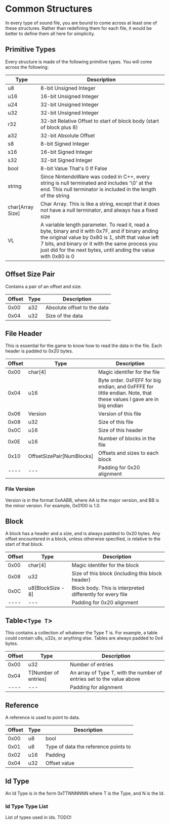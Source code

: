 # Common Structures
In every type of sound file, you are bound to come across at least one of these structures. Rather than redefining them for each file, it would be better to define them all here for simplicity.

## Primitive Types
Every structure is made of the following primitive types. You will come across the following:

| **Type** | **Description** |
|----------|-----------------|
|u8|8-bit Unsigned Integer|
|u16|16-bit Unsigned Integer|
|u24|32-bit Unsigned Integer|
|u32|32-bit Unsigned Integer|
|r32|32-bit Relative Offset to start of block body (start of block plus 8)|
|a32|32-bit Absolute Offset|
|s8|8-bit Signed Integer|
|s16|16-bit Signed Integer|
|s32|32-bit Signed Integer|
|bool|8-bit Value That's 0 If False|
|string|Since NintendoWare was coded in C++, every string is null terminated and includes '\0' at the end. This null terminator is included in the length of the string|
|char[Array Size]|Char Array. This is like a string, except that it does not have a null terminator, and always has a fixed size|
|VL|A variable length parameter. To read it, read a byte, binary and it with 0x7F, and if binary anding the original value by 0x80 is 1, shift that value left 7 bits, and binary or it with the same process you just did for the next bytes, until anding the value with 0x80 is 0|

## Offset Size Pair
Contains a pair of an offset and size.

| **Offset** | **Type** | **Description** |
|------------|----------|-----------------|
|0x00|a32|Absolute offset to the data|
|0x04|u32|Size of the data|

## File Header
This is essential for the game to know how to read the data in the file. Each header is padded to 0x20 bytes.

| **Offset** | **Type** | **Description** |
|------------|----------|-----------------|
|0x00|char[4]|Magic identifer for the file|
|0x04|u16|Byte order. 0xFEFF for big endian, and 0xFFFE for little endian. Note, that these values I gave are in big endian|
|0x06|Version|Version of this file|
|0x08|u32|Size of this file|
|0x0C|u16|Size of this header|
|0x0E|u16|Number of blocks in the file|
|0x10|OffsetSizePair[NumBlocks]|Offsets and sizes to each block|
|----|---|Padding for 0x20 alignment|

### File Version
Version is in the format 0xAABB, where AA is the major version, and BB is the minor version. For example, 0x0100 is 1.0.

## Block
A block has a header and a size, and is always padded to 0x20 bytes. Any offset encountered in a block, unless otherwise specified, is relative to the start of that block.

| **Offset** | **Type** | **Description** |
|------------|----------|-----------------|
|0x00|char[4]|Magic identifer for the block|
|0x08|u32|Size of this block (including this block header)|
|0x0C|u8[BlockSize - 8]|Block body. This is interpreted differently for every file|
|----|---|Padding for 0x20 alignment|

## Table<`Type T`>
This contains a collection of whatever the Type T is. For example, a table could contain u8s, u32s, or anything else. Tables are always padded to 0x4 bytes.

| **Offset** | **Type** | **Description** |
|------------|----------|-----------------|
|0x00|u32|Number of entries|
|0x04|T[Number of entries]|An array of Type T, with the number of entries set to the value above|
|----|---|Padding for alignment|

## Reference
A reference is used to point to data.

| **Offset** | **Type** | **Description** |
|------------|----------|-----------------|
|0x00|u8|bool|If the offset is relative to the start of the block body (start of the block plus 8)|
|0x01|u8|Type of data the reference points to|
|0x02|u16|Padding|
|0x04|u32|Offset value|

## Id Type
An Id Type is in the form 0xTTNNNNNN where T is the Type, and N is the Id.

### Id Type Type List
List of types used in ids. TODO!